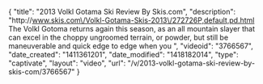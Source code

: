 {
    "title": "2013 Volkl Gotama Ski Review By Skis.com",
    "description": "http:\/\/www.skis.com\/Volkl-Gotama-Skis-2013\/272726P,default,pd.html  The Volkl Gotoma returns again this season, as an all mountain slayer that can excel in the choppy ungroomed terrain, or powder, but still be maneuverable and quick edge to edge when you ",
    "videoid": "3766567",
    "date_created": "1411361201",
    "date_modified": "1418182014",
    "type": "captivate",
    "layout": "video",
    "url": "\/v\/2013-volkl-gotama-ski-review-by-skis-com\/3766567"
}